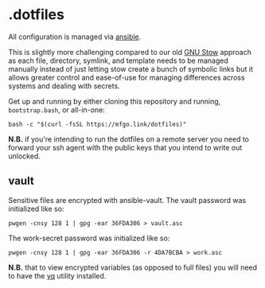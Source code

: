 # .dotfiles

All configuration is managed via [ansible](https://www.ansible.com).

This is slightly more challenging compared to our old
[GNU Stow](https://www.gnu.org/software/stow/) approach as each file,
directory, symlink, and template needs to be managed manually instead of just
letting stow create a bunch of symbolic links but it allows greater control
and ease-of-use for managing differences across systems and dealing with
secrets.

Get up and running by either cloning this repository and running,
`bootstrap.bash`, or all-in-one:

```shell
bash -c "$(curl -fsSL https://mfgo.link/dotfiles)"
```

**N.B.** if you're intending to run the dotfiles on a remote server you need
to forward your ssh agent with the public keys that you intend to write out
unlocked.

## vault

Sensitive files are encrypted with ansible-vault. The vault password was
initialized like so:

```shell
pwgen -cnsy 128 1 | gpg -ear 36FDA306 > vault.asc
```

The work-secret password was initialized like so:

```shell
pwgen -cnsy 128 1 | gpg -ear 36FDA306 -r 4DA7BCBA > work.asc
```

**N.B.** that to view encrypted variables (as opposed to full files) you will
need to have the [yq](https://github.com/mikefarah/yq) utility installed.
